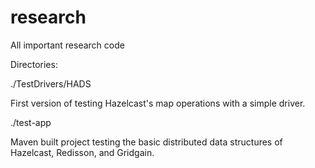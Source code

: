 # research
All important research code

Directories:

./TestDrivers/HADS

First version of testing Hazelcast's map operations with a simple driver.

./test-app

Maven built project testing the basic distributed data structures of Hazelcast, Redisson, and Gridgain.
